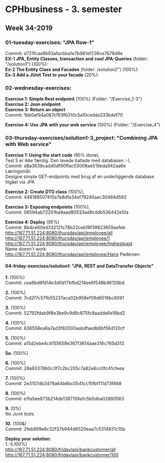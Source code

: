 # CPHbusiness - 3. semester

## Week 34-2019

### 01-tuesday-exercises: "JPA flow-1"  
Commit: d721fcaa9b93afacbba1e7b981ef236ce7676d9e  
**EX-1 JPA, Entity Classes, transaction and cool JPA-Queries** (folder: "/solution1") (100%):  
**Ex-2   The Entity Class and Facades** (folder: /solution2") (100%):  
**Ex-3  Add a JUnit Test to your facade** (20%):  
  
  
  
### 02-wednesday-exercises:
**Exercise 1: Simple Rest endpoint** (100%) (Folder: "/Exercise_1-3")  
**Exercise 2: Json endpoint**  
**Exercise 3: Return an object**  
Commit: 1bb0af94a087cf93fb310c5a10cedda333bdef70  

**Exercise 4: Use JPA with your web service** (100%) (Folder: "/Exercise_4")
  
  
  
### 03-thursday-exercises/solution1-3_project: "Combining JPA with Web service"
**Exercise 1: Using the start code** (95% done),  
Test 5 er ikke færdig. Den lavede ballade med databasen :-),  
Commit: d8a3638cadd0df90ffac03008ae519eda942aa6e  
Læringsmål:  
Designe simple GET-endpoints med brug af en underliggende database tilgået via JPA  

**Exercise 2: Create DTO class** (100%),  
Commit: 448188507410e7e8dfa34ef79240aac30464d592  


**Exercise 3: Exposing endpoints** (100%),  
Commit: 06594ab72201ba9aad80533ad8cddb536442e5fa  


**Exercise 4: Deploy** (95%)  
Commit: 8b4ce60ed332121c78b22ceb19f39823659aefeb  
http://167.71.51.224:8080/thursday/api/employee/all  
http://167.71.51.224:8080/thursday/api/employee/1  
http://167.71.51.224:8080/thursday/api/employee/highestpaid  
Name doesn't work:  
http://167.71.51.224:8080/thursday/api/employee/Hans Pedersen
  
  

#### 04-friday-exercises/solution1: "JPA, REST and DataTransfer Objects"
**1.** (100%)  
Commit: cea6bd6fd14e3d0d17bfbd214ee6f548b46126bd

**2.** (100%)  
Commit: 7cd2f7c57fb55237aca02b958ef09d6516bc6091

**3.** (100%)  
Commit: 52792fdab9f8e3be9c9d9c875fc8aadde6e16bd2

**4.** (100%)  
Commit: 636558ea6a7ad3f82000aabdfaedb6bf56d120cf

**5.** (100%)  
Commit: a15d2ebe4c4155658e367f3614aae316c765d313

**5a.** (100%)  

**6.** (100%)  
Commit: 28a93378b0c3f7c2bc205c7a82e6cc0fc41cfeea

**7.** (100%)  
Commit: 2e3107db2d79a64b6bc0541cc15fbf111d73f868

**8.** (100%)  
Commit: e1fa5ee873b214de1387159a1c5b0dba02880563

**9.** (0%)  
No Junit tests

**10.** (100&)  
Commit: 2feb899e6c32f37b944d6520eaa7c5314831c15b


**Deploy your solution:**  
1.-5.100%)  
http://167.71.51.224:8080/friday/api/bankcustomer/all  
http://167.71.51.224:8080/friday/api/bankcustomer/100
